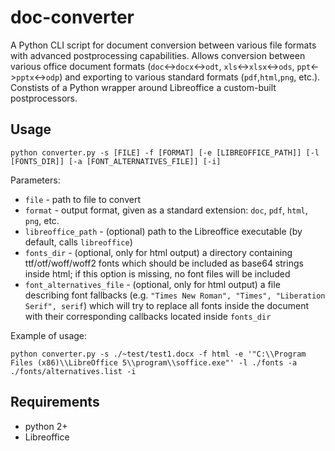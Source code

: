 # doc-converter

A Python CLI script for document conversion between various file formats with advanced postprocessing capabilities. Allows conversion between various office document formats (`doc`<->`docx`<->`odt`, `xls`<->`xlsx`<->`ods`, `ppt`<->`pptx`<->`odp`) and exporting to various standard formats (`pdf`,`html`,`png`, etc.). Constists of a Python wrapper around Libreoffice a custom-built postprocessors.

## Usage

```
python converter.py -s [FILE] -f [FORMAT] [-e [LIBREOFFICE_PATH]] [-l [FONTS_DIR]] [-a [FONT_ALTERNATIVES_FILE]] [-i]
```

Parameters:

 - `file` - path to file to convert
 - `format` - output format, given as a standard extension: `doc`, `pdf`, `html`, `png`, etc.
 - `libreoffice_path` - (optional) path to the Libreoffice executable (by default, calls `libreoffice`)
 - `fonts_dir` - (optional, only for html output) a directory containing ttf/otf/woff/woff2 fonts which should be included as base64 strings inside html; if this option is missing, no font files will be included
 - `font_alternatives_file` - (optional, only for html output) a file describing font fallbacks (e.g. `"Times New Roman", "Times", "Liberation Serif", serif`) which will try to replace all fonts inside the document with their corresponding callbacks located inside `fonts_dir`
 

Example of usage:

```
python converter.py -s ./~test/test1.docx -f html -e '"C:\\Program Files (x86)\\LibreOffice 5\\program\\soffice.exe"' -l ./fonts -a ./fonts/alternatives.list -i
```


 ## Requirements

 - python 2+
 - Libreoffice
